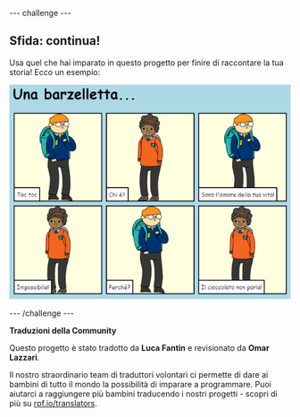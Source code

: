 --- challenge ---

## Sfida: continua!

Usa quel che hai imparato in questo progetto per finire di raccontare la tua storia! Ecco un esempio:

![screenshot](images/story-final.png)

--- /challenge ---


**Traduzioni della Community**

Questo progetto è stato tradotto da **Luca Fantin** e revisionato da **Omar Lazzari**.

Il nostro straordinario team di traduttori volontari ci permette di dare ai bambini di tutto il mondo la possibilità di imparare a programmare. Puoi aiutarci a raggiungere più bambini traducendo i nostri progetti - scopri di più su [rpf.io/translators](https://rpf.io/translators).